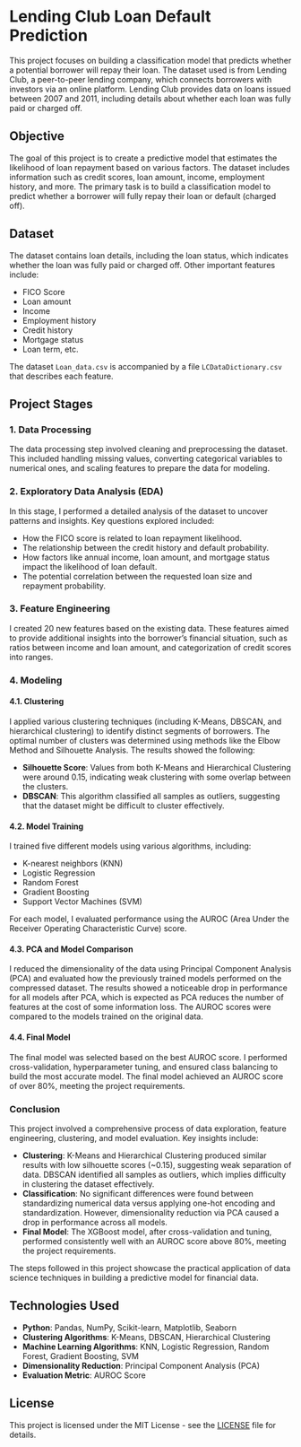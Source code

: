 # Lending Club Loan Default Prediction

This project focuses on building a classification model that predicts whether a potential borrower will repay their loan. The dataset used is from Lending Club, a peer-to-peer lending company, which connects borrowers with investors via an online platform. Lending Club provides data on loans issued between 2007 and 2011, including details about whether each loan was fully paid or charged off.

## Objective

The goal of this project is to create a predictive model that estimates the likelihood of loan repayment based on various factors. The dataset includes information such as credit scores, loan amount, income, employment history, and more. The primary task is to build a classification model to predict whether a borrower will fully repay their loan or default (charged off).

## Dataset

The dataset contains loan details, including the loan status, which indicates whether the loan was fully paid or charged off. Other important features include:

- FICO Score
- Loan amount
- Income
- Employment history
- Credit history
- Mortgage status
- Loan term, etc.

The dataset `Loan_data.csv` is accompanied by a file `LCDataDictionary.csv` that describes each feature.

## Project Stages

### 1. Data Processing
The data processing step involved cleaning and preprocessing the dataset. This included handling missing values, converting categorical variables to numerical ones, and scaling features to prepare the data for modeling.

### 2. Exploratory Data Analysis (EDA)
In this stage, I performed a detailed analysis of the dataset to uncover patterns and insights. Key questions explored included:

- How the FICO score is related to loan repayment likelihood.
- The relationship between the credit history and default probability.
- How factors like annual income, loan amount, and mortgage status impact the likelihood of loan default.
- The potential correlation between the requested loan size and repayment probability.

### 3. Feature Engineering
I created 20 new features based on the existing data. These features aimed to provide additional insights into the borrower’s financial situation, such as ratios between income and loan amount, and categorization of credit scores into ranges.

### 4. Modeling

#### 4.1. Clustering
I applied various clustering techniques (including K-Means, DBSCAN, and hierarchical clustering) to identify distinct segments of borrowers. The optimal number of clusters was determined using methods like the Elbow Method and Silhouette Analysis. The results showed the following:

- **Silhouette Score**: Values from both K-Means and Hierarchical Clustering were around 0.15, indicating weak clustering with some overlap between the clusters.
- **DBSCAN**: This algorithm classified all samples as outliers, suggesting that the dataset might be difficult to cluster effectively.

#### 4.2. Model Training
I trained five different models using various algorithms, including:

- K-nearest neighbors (KNN)
- Logistic Regression
- Random Forest
- Gradient Boosting
- Support Vector Machines (SVM)

For each model, I evaluated performance using the AUROC (Area Under the Receiver Operating Characteristic Curve) score.

#### 4.3. PCA and Model Comparison
I reduced the dimensionality of the data using Principal Component Analysis (PCA) and evaluated how the previously trained models performed on the compressed dataset. The results showed a noticeable drop in performance for all models after PCA, which is expected as PCA reduces the number of features at the cost of some information loss. The AUROC scores were compared to the models trained on the original data.

#### 4.4. Final Model
The final model was selected based on the best AUROC score. I performed cross-validation, hyperparameter tuning, and ensured class balancing to build the most accurate model. The final model achieved an AUROC score of over 80%, meeting the project requirements.

### Conclusion

This project involved a comprehensive process of data exploration, feature engineering, clustering, and model evaluation. Key insights include:

- **Clustering**: K-Means and Hierarchical Clustering produced similar results with low silhouette scores (~0.15), suggesting weak separation of data. DBSCAN identified all samples as outliers, which implies difficulty in clustering the dataset effectively.
- **Classification**: No significant differences were found between standardizing numerical data versus applying one-hot encoding and standardization. However, dimensionality reduction via PCA caused a drop in performance across all models.
- **Final Model**: The XGBoost model, after cross-validation and tuning, performed consistently well with an AUROC score above 80%, meeting the project requirements.

The steps followed in this project showcase the practical application of data science techniques in building a predictive model for financial data.

## Technologies Used

- **Python**: Pandas, NumPy, Scikit-learn, Matplotlib, Seaborn
- **Clustering Algorithms**: K-Means, DBSCAN, Hierarchical Clustering
- **Machine Learning Algorithms**: KNN, Logistic Regression, Random Forest, Gradient Boosting, SVM
- **Dimensionality Reduction**: Principal Component Analysis (PCA)
- **Evaluation Metric**: AUROC Score

## License
This project is licensed under the MIT License - see the [LICENSE](https://github.com/Hubert26/machine-learning/blob/main/LICENSE.txt) file for details.
